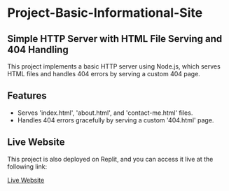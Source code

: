 # Project-Basic-Informational-Site

## Simple HTTP Server with HTML File Serving and 404 Handling

This project implements a basic HTTP server using Node.js, which serves HTML files and handles 404 errors by serving a custom 404 page.

## Features

- Serves 'index.html', 'about.html', and 'contact-me.html' files.
- Handles 404 errors gracefully by serving a custom '404.html' page.

## Live Website

This project is also deployed on Replit, and you can access it live at the following link:

[Live Website](https://replit.com/@mehmetpapila95/Project-Basic-Informational-Site)
